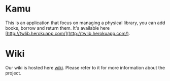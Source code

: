 # Kamu

This is an application that focus on managing a physical library, you can add books, borrow and return them. It's available here [http://twlib.herokuapp.com/](http://twlib.herokuapp.com/).

# Wiki

Our wiki is hosted here [wiki](https://github.com/tw-library/library-ui/wiki). Please refer to it for more information about the project.
